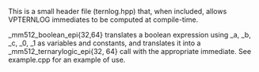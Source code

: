 This is a small header file (ternlog.hpp) that, when included, allows 
VPTERNLOG immediates to be computed at compile-time. 

_mm512_boolean_epi{32,64} translates a boolean expression using _a, _b, _c, _0, _1
as variables and constants, and translates it into a _mm512_ternarylogic_epi{32, 64}
call with the appropriate immediate. See example.cpp for an example of use.